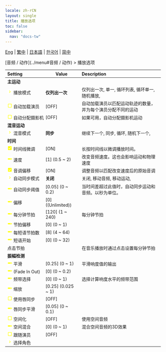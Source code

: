 ```yaml
---
locale: zh-rCN
layout: single
title: 播放选项
toc: false
sidebar:
  nav: "docs-tw"
---
```

[Eng](/dancexr/menu/2025.4/motion/motion_loader) | [繁中](/tw/dancexr/menu/2025.4/motion/motion_loader) | [日本語](/jp/dancexr/menu/2025.4/motion/motion_loader) | [한국어](/kr/dancexr/menu/2025.4/motion/motion_loader) | [简中](/zh/dancexr/menu/2025.4/motion/motion_loader)

[音频 / 动作](../menu#音频 / 动作) > 播放选项



| Setting | Value | Description |
| :--- | --- | :--- |
|<nobr> <b>主运动</b></nobr>|| 
|<nobr><img src="/images/icon/ic_chevron.png" alt="chevron icon"/> 播放模式</nobr>| **仅列出一次** | 仅列出一次, 单一, 循环列表, 循环单一, 随机播放,  |
|<nobr><img src="/images/icon/ic_check_off.png" alt="check off icon"/> 自动加载演员</nobr>| [OFF] | 自动加载演员以匹配运动轨迹的数量，并为每个演员分配不同的运动
|<nobr><img src="/images/icon/ic_check_off.png" alt="check off icon"/> 自动分配摄影机</nobr>| [OFF] | 如果可用，自动分配摄影机运动
|<nobr> <b>混音运动</b></nobr>|| 
|<nobr><img src="/images/icon/ic_chevron.png" alt="chevron icon"/> 混音模式</nobr>| **同步** | 继续下一个, 同步, 循环, 随机下一个,  |
|<nobr> <b>时间</b></nobr>|| 
|<nobr><img src="/images/icon/ic_check_on.png" alt="check on icon"/> 时间线微调</nobr>| [ON] | 长按时间线以微调播放时间。
|<nobr><img src="/images/icon/ic_slider.png" alt="slider icon"/> 速度</nobr>| [1] (0.5 ~ 2) | 改变音频速度。这也会影响运动和物理速度
|<nobr><img src="/images/icon/ic_check_on.png" alt="check on icon"/> 音调偏移</nobr>| [ON] | 调整音频以匹配改变速度后的原始音调
|<nobr><img src="/images/icon/ic_chevron.png" alt="chevron icon"/> 自动同步模式</nobr>| **关闭** | 关闭, 移动音频, 移动运动,  |
|<nobr><img src="/images/icon/ic_slider.png" alt="slider icon"/> 自动同步阈值</nobr>| [0.05] (0 ~ 0.2) | 当时间差超过此值时，自动同步运动和音频。以秒为单位。
|<nobr><img src="/images/icon/ic_slider.png" alt="slider icon"/> 偏移</nobr>| [0] ((Unlimited)) | 
|<nobr><img src="/images/icon/ic_slider.png" alt="slider icon"/> 每分钟节拍</nobr>| [120] (1 ~ 240) | 每分钟节拍
|<nobr><img src="/images/icon/ic_slider.png" alt="slider icon"/> 节拍偏移</nobr>| [0] (0 ~ 1) | 
|<nobr><img src="/images/icon/ic_slider.png" alt="slider icon"/> 每短语节拍数</nobr>| [8] (4 ~ 64) | 
|<nobr><img src="/images/icon/ic_slider.png" alt="slider icon"/> 短语开始</nobr>| [0] (0 ~ 32) | 
|<nobr> 点击节拍</nobr>|| 在音乐播放时通过点击设置每分钟节拍
|<nobr> <b>振幅检测</b></nobr>|| 
|<nobr><img src="/images/icon/ic_slider.png" alt="slider icon"/> 平滑</nobr>| [0.25] (0 ~ 1) | 平滑响度值的输出
|<nobr><img src="/images/icon/ic_slider.png" alt="slider icon"/> (Fade In Out)</nobr>| [0] (0 ~ 0.2) | 
|<nobr><img src="/images/icon/ic_slider.png" alt="slider icon"/> 频带选择</nobr>| [0] (0 ~ 1) | 选择计算响度水平的频带范围
|<nobr><img src="/images/icon/ic_slider.png" alt="slider icon"/> 缩放</nobr>| [0.25] (0.025 ~ 1) | 
|<nobr><img src="/images/icon/ic_check_off.png" alt="check off icon"/> 使用唇同步</nobr>| [OFF] | 
|<nobr><img src="/images/icon/ic_slider.png" alt="slider icon"/> 唇同步平滑</nobr>| [0.05] (0 ~ 0.1) | 
|<nobr><img src="/images/icon/ic_check_off.png" alt="check off icon"/> 空间化</nobr>| [OFF] | 使用空间音频
|<nobr><img src="/images/icon/ic_slider.png" alt="slider icon"/> 空间混合</nobr>| [0] (0 ~ 1) | 混合空间音频的3D效果
|<nobr><img src="/images/icon/ic_check_off.png" alt="check off icon"/> 跟随演员</nobr>| [OFF] | 
|<nobr><img src="/images/icon/ic_chevron.png" alt="chevron icon"/> 选择角色</nobr>|  |  |
